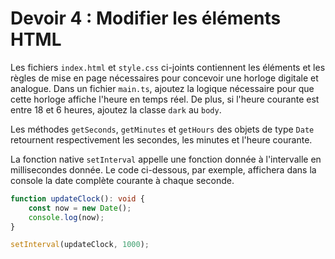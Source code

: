 # Devoir 4 : Modifier les éléments HTML

Les fichiers `index.html` et `style.css` ci-joints contiennent les
éléments et les règles de mise en page nécessaires pour concevoir une
horloge digitale et analogue. Dans un fichier `main.ts`, ajoutez la
logique nécessaire pour que cette horloge affiche l'heure en temps réel.
De plus, si l'heure courante est entre 18 et 6 heures, ajoutez la classe
`dark` au `body`.

Les méthodes `getSeconds`, `getMinutes` et `getHours` des objets de type
`Date` retournent respectivement les secondes, les minutes et l'heure
courante.

La fonction native `setInterval` appelle une fonction donnée à
l'intervalle en millisecondes donnée. Le code ci-dessous, par exemple,
affichera dans la console la date complète courante à chaque seconde.

```ts
function updateClock(): void {
    const now = new Date();
    console.log(now);
}

setInterval(updateClock, 1000);
```
